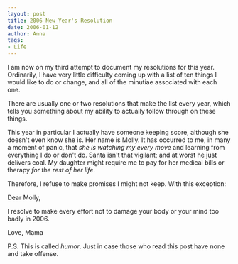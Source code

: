 ```yaml
---
layout: post
title: 2006 New Year's Resolution
date: 2006-01-12
author: Anna
tags:
- Life
---
```


I am now on my third attempt to document my resolutions for this year. Ordinarily, I have very little difficulty coming up with a list of ten things I would like to do or change, and all of the minutiae associated with each one. 

There are usually one or two resolutions that make the list every year, which tells you something about my ability to actually follow through on these things. 

This year in particular I actually have someone keeping score, although she doesn't even know she is. Her name is Molly. It has occurred to me, in many a moment of panic, that <i>she is watching my every move</i> and learning from everything I do or don't do. Santa isn't that vigilant; and at worst he just delivers coal. My daughter might require me to pay for her medical bills or therapy <i>for the rest of her life</i>.
 
Therefore, I refuse to make promises I might not keep. With this exception:

Dear Molly, 

I resolve to make every effort not to damage your body or your mind too badly in 2006.

Love, Mama

P.S. This is called <i>humor</i>. Just in case those who read this post have none and take offense.